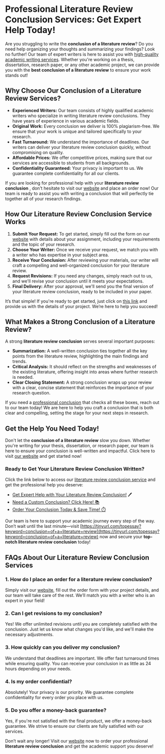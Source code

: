 # Professional Literature Review Conclusion Services: Get Expert Help Today!

Are you struggling to write the **conclusion of a literature review**? Do you need help organizing your thoughts and summarizing your findings? Look no further! Our team of expert writers is here to assist you with [high-quality academic writing services](https://tinyurl.com/topessay?keyword=conclusion+of+a+literature+review). Whether you're working on a thesis, dissertation, research paper, or any other academic project, we can provide you with the **best conclusion of a literature review** to ensure your work stands out!

## Why Choose Our Conclusion of a Literature Review Services?

- **Experienced Writers:** Our team consists of highly qualified academic writers who specialize in writing literature review conclusions. They have years of experience in various academic fields.
- **Original Work:** Every conclusion we deliver is 100% plagiarism-free. We ensure that your work is unique and tailored specifically to your research.
- **Fast Turnaround:** We understand the importance of deadlines. Our writers can deliver your literature review conclusion quickly, without compromising on quality.
- **Affordable Prices:** We offer competitive prices, making sure that our services are accessible to students from all backgrounds.
- **Confidentiality Guaranteed:** Your privacy is important to us. We guarantee complete confidentiality for all our clients.

If you are looking for professional help with your **literature review conclusion** , don't hesitate to visit our [website](https://tinyurl.com/topessay?keyword=conclusion+of+a+literature+review) and place an order now! Our team is ready to assist you with writing a conclusion that will perfectly tie together all of your research findings.

## How Our Literature Review Conclusion Service Works

1. **Submit Your Request:** To get started, simply fill out the form on our [website](https://tinyurl.com/topessay?keyword=conclusion+of+a+literature+review) with details about your assignment, including your requirements and the topic of your research.
2. **Choose Your Writer:** Once we receive your request, we match you with a writer who has expertise in your subject area.
3. **Receive Your Conclusion:** After reviewing your materials, our writer will craft a compelling and well-organized conclusion for your literature review.
4. **Request Revisions:** If you need any changes, simply reach out to us, and we'll revise your conclusion until it meets your expectations.
5. **Final Delivery:** After your approval, we'll send you the final version of your literature review conclusion, ready to be included in your paper.

It’s that simple! If you're ready to get started, just click on [this link](https://tinyurl.com/topessay?keyword=conclusion+of+a+literature+review) and provide us with the details of your project. We’re here to help you succeed!

## What Makes a Strong Conclusion of a Literature Review?

A strong **literature review conclusion** serves several important purposes:

- **Summarization:** A well-written conclusion ties together all the key points from the literature review, highlighting the main findings and trends.
- **Critical Analysis:** It should reflect on the strengths and weaknesses of the existing literature, offering insight into areas where further research is needed.
- **Clear Closing Statement:** A strong conclusion wraps up your review with a clear, concise statement that reinforces the importance of your research question.

If you need a [professional conclusion](https://tinyurl.com/topessay?keyword=conclusion+of+a+literature+review) that checks all these boxes, reach out to our team today! We are here to help you craft a conclusion that is both clear and compelling, setting the stage for your next steps in research.

## Get the Help You Need Today!

Don't let the **conclusion of a literature review** slow you down. Whether you're writing for your thesis, dissertation, or research paper, our team is here to ensure your conclusion is well-written and impactful. Click here to visit [our website](https://tinyurl.com/topessay?keyword=conclusion+of+a+literature+review) and get started now!

### Ready to Get Your Literature Review Conclusion Written?

Click the link below to access our [literature review conclusion service](https://tinyurl.com/topessay?keyword=conclusion+of+a+literature+review) and get the professional help you deserve:

- [Get Expert Help with Your Literature Review Conclusion!](https://tinyurl.com/topessay?keyword=conclusion+of+a+literature+review) 🖊️
- [Need a Custom Conclusion? Click Here! 📚](https://tinyurl.com/topessay?keyword=conclusion+of+a+literature+review)
- [Order Your Conclusion Today & Save Time! ⏱️](https://tinyurl.com/topessay?keyword=conclusion+of+a+literature+review)

Our team is here to support your academic journey every step of the way. Don’t wait until the last minute—visit [https://tinyurl.com/topessay?keyword=conclusion+of+a+literature+review](https://tinyurl.com/topessay?keyword=conclusion+of+a+literature+review) now and secure your **top-notch literature review conclusion** today!

## FAQs About Our Literature Review Conclusion Services

### 1. How do I place an order for a literature review conclusion?

Simply visit our [website](https://tinyurl.com/topessay?keyword=conclusion+of+a+literature+review), fill out the order form with your project details, and our team will take care of the rest. We’ll match you with a writer who is an expert in your field!

### 2. Can I get revisions to my conclusion?

Yes! We offer unlimited revisions until you are completely satisfied with the conclusion. Just let us know what changes you'd like, and we'll make the necessary adjustments.

### 3. How quickly can you deliver my conclusion?

We understand that deadlines are important. We offer fast turnaround times while ensuring quality. You can receive your conclusion in as little as 24 hours depending on your needs.

### 4. Is my order confidential?

Absolutely! Your privacy is our priority. We guarantee complete confidentiality for every order you place with us.

### 5. Do you offer a money-back guarantee?

Yes, if you're not satisfied with the final product, we offer a money-back guarantee. We strive to ensure our clients are fully satisfied with our services.

Don’t wait any longer! Visit our [website](https://tinyurl.com/topessay?keyword=conclusion+of+a+literature+review) now to order your professional **literature review conclusion** and get the academic support you deserve!
